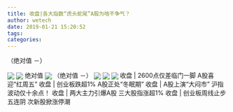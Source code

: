 ```yaml
---
title: 收盘|各大指数“虎头蛇尾”A股为啥不争气？
author: wetech
date: 2019-01-21 15:20:52
tags: 
categories: 
---
```

（绝对值 －）
<!-- more -->
<img align="center" border="0" src="http://invest-images-external.cbndata.org/5LiA6LSiQUJT/images/1b732568ed22c03a0733a5459350b65e4eae435e.jpeg" />
<img align="center" border="0" src="http://invest-images-external.cbndata.org/5LiA6LSiQUJT/images/a3d8dc86b65a1bca1ddfad53c915cada928076be.jpeg" />
绝对值
<img align="center" border="0" src="http://invest-images-external.cbndata.org/5LiA6LSiQUJT/images/ea9344ae343c3279d225bb8fe25dc4403c9ad0e3.jpeg" />
（绝对值 －）
<img align="center" border="0" src="http://invest-images-external.cbndata.org/5LiA6LSiQUJT/images/b8353af1f27174be463476559184cc965936f2ec.jpeg" />
 
<img align="center" border="0" src="http://invest-images-external.cbndata.org/5LiA6LSiQUJT/images/3ca1c6d726d8d00a72201a365694e16be5e723f9.jpeg" />
 
<img align="center" border="0" src="http://invest-images-external.cbndata.org/5LiA6LSiQUJT/images/7317c1add0f2a4b906d170fd8087ee282300085f.jpeg" />
收盘 | 2600点仅差临门一脚 A股喜迎“红周五”
收盘 | 创业板跌超1% A股正处“冬眠期”
收盘 | A股上演“大闷市” 沪指波动仅十余点！
收盘 | 两大主力引爆A股 ​三大股指涨超1%
收盘 | 创业板周线止步五连阴 次新股掀涨停潮
